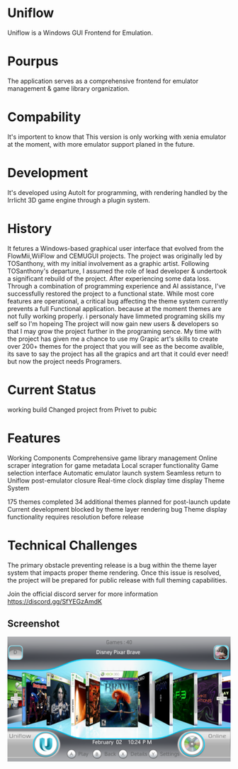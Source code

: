 # Uniflow

Uniflow is a Windows GUI Frontend for Emulation.


# Pourpus
The application serves as a comprehensive frontend for emulator management & game library organization.

# Compability
It's importent to know that This version is only working with xenia emulator at the moment, with more emulator support planed in the future.

# Development
It's developed using AutoIt for programming, with rendering handled by the Irrlicht 3D game engine through a plugin system. 

# History
It fetures a Windows-based graphical user interface that evolved from the FlowMii,WiiFlow and CEMUGUI projects. 
The project was originally led by TOSanthony, with my initial involvement as a graphic artist. Following TOSanthony's departure, I assumed the role of lead developer & undertook a significant rebuild of the project. After experiencing some data loss. Through a combination of programming experience and AI assistance, I've successfully restored the project to a functional state. While most core features are operational, a critical bug affecting the theme system currently prevents a full Functional application. because at the moment themes are not fully working properly. i personaly have limmeted programing skills my self so I'm hopeing The project will now gain new users & developers so that I may grow the project further in the programing sence. My time with the project has given me a chance to use my Grapic art's skills to create over 200+ themes for the project that you will see as the become avalible,
its save to say the project has all the grapics and art that it could ever need! but now the project needs Programers.

# Current Status
working build
Changed project from Privet to pubic

# Features
Working Components
Comprehensive game library management
Online scraper integration for game metadata
Local scraper functionality
Game selection interface
Automatic emulator launch system
Seamless return to Uniflow post-emulator closure
Real-time clock display
time display
Theme System

175 themes completed
34 additional themes planned for post-launch update
Current development blocked by theme layer rendering bug
Theme display functionality requires resolution before release

# Technical Challenges
The primary obstacle preventing release is a bug within the theme layer system that impacts proper theme rendering. Once this issue is resolved, the project will be prepared for public release with full theming capabilities.

Join the official discord server for more information
https://discord.gg/SfYEGzAmdK

## Screenshot
![screenshot](https://github.com/jackrabbit72380/Uniflow/blob/main/Screenshot.png)


